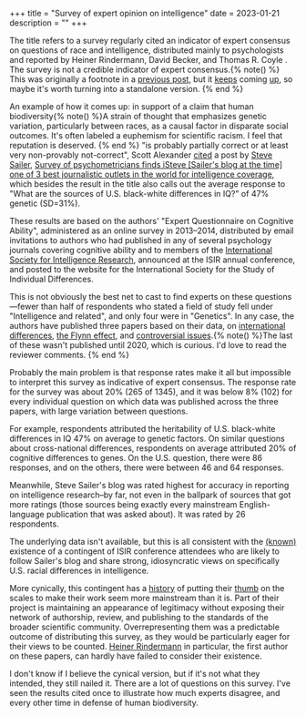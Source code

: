 +++
title = "Survey of expert opinion on intelligence"
date = 2023-01-21
description = ""
+++

The title refers to a survey regularly cited an indicator of expert consensus on questions of race and intelligence, distributed mainly to psychologists and reported by Heiner Rindermann, David Becker, and Thomas R. Coyle . The survey is not a credible indicator of expert consensus.{% note() %} This was originally a footnote in a [previous post](https://muireall.space/acx/), but it [keeps](https://forum.effectivealtruism.org/posts/ALzE9JixLLEexTKSq/cea-statement-on-nick-bostrom-s-email?commentId=G9XPPktpYY7ui43TL) coming [up](https://forum.effectivealtruism.org/posts/ALzE9JixLLEexTKSq/cea-statement-on-nick-bostrom-s-email?commentId=KBmfzF3sLHhbFDBaJ), so maybe it's worth turning into a standalone version. {% end %}

An example of how it comes up: in support of a claim that human biodiversity{% note() %}A strain of thought that emphasizes genetic variation, particularly between races, as a causal factor in disparate social outcomes. It's often labeled a euphemism for scientific racism. I feel that reputation is deserved. {% end %} "is probably partially correct or at least very non-provably not-correct", Scott Alexander [cited](https://muireall.space/acx/) a post by [Steve Sailer](https://en.wikipedia.org/wiki/Steve_Sailer), [Survey of psychometricians finds iSteve [Sailer's blog at the time] one of 3 best journalistic outlets in the world for intelligence coverage](https://web.archive.org/web/20220612040907/https://isteve.blogspot.com/2013/12/survey-of-psychometricians-finds-isteve.html), which besides the result in the title also calls out the average response to "What are the sources of U.S. black-white differences in IQ?" of 47% genetic (SD=31%).

These results are based on the authors' "Expert Questionnaire on Cognitive Ability", administered as an online survey in 2013–2014, distributed by email invitations to authors who had published in any of several psychology journals covering cognitive ability and to members of the [International Society for Intelligence Research](https://en.wikipedia.org/wiki/International_Society_for_Intelligence_Research), announced at the ISIR annual conference, and posted to the website for the International Society for the Study of Individual Differences.

This is not obviously the best net to cast to find experts on these questions—fewer than half of respondents who stated a field of study fell under "Intelligence and related", and only four were in "Genetics". In any case, the authors have published three papers based on their data, on [international differences](https://www.frontiersin.org/articles/10.3389/fpsyg.2016.00399/full), [the Flynn effect](https://www.sciencedirect.com/science/article/pii/S0191886916310984?ref=cra_js_challenge&fr=RR-1), and [controversial issues](https://www.sciencedirect.com/science/article/pii/S0160289619301886).{% note() %}The last of these wasn't published until 2020, which is curious. I'd love to read the reviewer comments. {% end %}

Probably the main problem is that response rates make it all but impossible to interpret this survey as indicative of expert consensus. The response rate for the survey was about 20% (265 of 1345), and it was below 8% (102) for every individual question on which data was published across the three papers, with large variation between questions.

For example, respondents attributed the heritability of U.S. black-white differences in IQ 47% on average to genetic factors. On similar questions about cross-national differences, respondents on average attributed 20% of cognitive differences to genes. On the U.S. question, there were 86 responses, and on the others, there were between 46 and 64 responses.

Meanwhile, Steve Sailer's blog was rated highest for accuracy in reporting on intelligence research–by far, not even in the ballpark of sources that got more ratings (those sources being exactly every mainstream English-language publication that was asked about). It was rated by 26 respondents.

The underlying data isn't available, but this is all consistent with the [(known)](https://web.archive.org/web/20220820221313/https://twitter.com/Pinkerite1/status/1558198957247021059) existence of a contingent of ISIR conference attendees who are likely to follow Sailer's blog and share strong, idiosyncratic views on specifically U.S. racial differences in intelligence.

More cynically, this contingent has a [history](https://kevinabird.github.io/2019/12/18/The-Genetic-Hypothesis-and-Scientific-Racism.html) of putting their [thumb](https://race.undark.org/articles/drapers-millions-the-philanthropic-wellspring-of-modern-race-science) on the scales to make their work seem more mainstream than it is. Part of their project is maintaining an appearance of legitimacy without exposing their network of authorship, review, and publishing to the standards of the broader scientific community. Overrepresenting them was a predictable outcome of distributing this survey, as they would be particularly eager for their views to be counted. [Heiner Rindermann](https://en.wikipedia.org/wiki/Heiner_Rindermann) in particular, the first author on these papers, can hardly have failed to consider their existence.

I don't know if I believe the cynical version, but if it's not what they intended, they still nailed it. There are a lot of questions on this survey. I've seen the results cited once to illustrate how much experts disagree, and every other time in defense of human biodiversity.